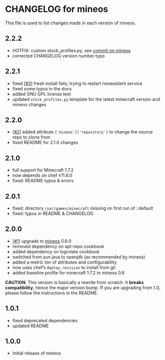 # CHANGELOG for mineos

This file is used to list changes made in each version of mineos.

## 2.2.2

* HOTFIX: custom stock_profiles.py, see [commit on mineos](https://github.com/hexparrot/mineos/commit/1649523463e411560ca1ba766137fcdce8ad2058)
* corrected CHANGELOG version number typo

## 2.2.1

* fixed [\[#3\]](https://github.com/kaimi/chef-mineos/issues/3) fresh install 
  fails; trying to restart nonexistent service
* fixed some typos in the docs
* added GNU GPL license text
* updated `stock_profiles.py` template for the latest minecraft version and 
  mineos changes

## 2.2.0

* [\[#2\]](https://github.com/kaimi/chef-mineos/issues/2) added attribute 
  `['mineos']['repository']` to change the source repo to clone from
* fixed README for 2.1.0 changes

## 2.1.0

* full support for Minecraft 1.7.2
* now depends on chef ≥11.6.0
* fixed: README typos & errors

## 2.0.1

* fixed: directory `/var/games/minecraft` missing on first run of ::default
* fixed: typos in README & CHANGELOG

## 2.0.0

* [\[#1\]](https://github.com/kaimi/chef-mineos/issues/1) upgrade to 
  [mineos](https://github.com/hexparrot/mineos) 0.6.0
* removed dependency on apt-repo cookbook
* added dependency on logrotate cookbook
* switched from sun java to openjdk (as recommended by mineos)
* added a metric ton of attributes and configurability
* now uses chef’s `deploy_revision` to install from git
* added baseline profile for minecraft 1.7.2 to mineos 0.6

__CAUTION__: This version is basically a rewrite from scratch. It __breaks 
compatibility__, hence the major version bump. If you are upgrading from 
1.0, please follow the instructions in the README.

## 1.0.1

* fixed deprecated dependencies
* updated README

## 1.0.0

* Initial release of mineos
